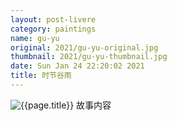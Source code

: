 ```yaml
---
layout: post-livere
category: paintings
name: gu-yu
original: 2021/gu-yu-original.jpg
thumbnail: 2021/gu-yu-thumbnail.jpg
date: Sun Jan 24 22:20:02 2021
title: 时节谷雨
---
```


![{{page.title}}](/gallery/{{page.category}}/{{page.original}})
故事内容
